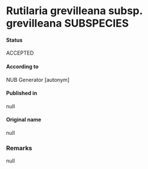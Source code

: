 Rutilaria grevilleana subsp. grevilleana SUBSPECIES
=======

#### Status
ACCEPTED

#### According to
NUB Generator [autonym]

#### Published in
null

#### Original name
null

### Remarks
null